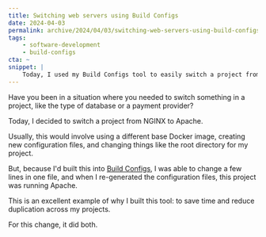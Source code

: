 ```yaml
---
title: Switching web servers using Build Configs
date: 2024-04-03
permalink: archive/2024/04/03/switching-web-servers-using-build-configs
tags:
    - software-development
    - build-configs
cta: ~
snippet: |
    Today, I used my Build Configs tool to easily switch a project from one web server to another.
---
```


Have you been in a situation where you needed to switch something in a project, like the type of database or a payment provider?

Today, I decided to switch a project from NGINX to Apache.

Usually, this would involve using a different base Docker image, creating new configuration files, and changing things like the root directory for my project.

But, because I'd built this into [Build Configs], I was able to change a few lines in one file, and when I re-generated the configuration files, this project was running Apache.

This is an excellent example of why I built this tool: to save time and reduce duplication across my projects.

For this change, it did both.

[build configs]: {{site.url}}/talks/building-build-configs
